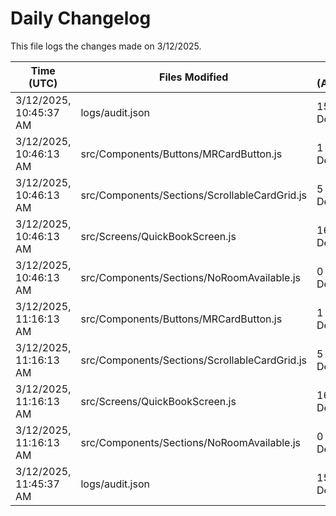 # Daily Changelog

This file logs the changes made on 3/12/2025.

| Time (UTC)             | Files Modified                    | Changes (Addition/Deletion) |
|------------------------|-----------------------------------|-----------------------------|
| 3/12/2025, 10:45:37 AM | logs/audit.json | 15 Additions & 15 Deletions |
| 3/12/2025, 10:46:13 AM | src/Components/Buttons/MRCardButton.js | 1 Additions & 0 Deletions|
| 3/12/2025, 10:46:13 AM | src/Components/Sections/ScrollableCardGrid.js | 5 Additions & 2 Deletions|
| 3/12/2025, 10:46:13 AM | src/Screens/QuickBookScreen.js | 16 Additions & 26 Deletions|
| 3/12/2025, 10:46:13 AM | src/Components/Sections/NoRoomAvailable.js | 0 Additions & 0 Deletions|
| 3/12/2025, 11:16:13 AM | src/Components/Buttons/MRCardButton.js | 1 Additions & 0 Deletions|
| 3/12/2025, 11:16:13 AM | src/Components/Sections/ScrollableCardGrid.js | 5 Additions & 2 Deletions|
| 3/12/2025, 11:16:13 AM | src/Screens/QuickBookScreen.js | 16 Additions & 26 Deletions|
| 3/12/2025, 11:16:13 AM | src/Components/Sections/NoRoomAvailable.js | 0 Additions & 0 Deletions|
| 3/12/2025, 11:45:37 AM | logs/audit.json | 15 Additions & 15 Deletions|
